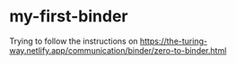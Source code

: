 # my-first-binder
Trying to follow the instructions on https://the-turing-way.netlify.app/communication/binder/zero-to-binder.html

